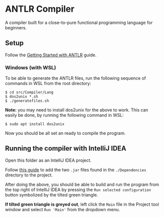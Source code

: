 # ANTLR Compiler
A compiler built for a close-to-pure functional programming language for beginners.
## Setup
Follow the [Getting Started with ANTLR](https://github.com/antlr/antlr4/blob/master/doc/getting-started.md) guide.
### Windows (with WSL)
To be able to generate the ANTLR files, run the following sequence of commands in WSL from the root directory:
```
$ cd src/Compiler/Lang
$ dos2unix *.sh
$ ./generatefiles.sh
```
**Note:** you may need to install dos2unix for the above to work. This can easily be done, by running the following command in WSL:
```
$ sudo apt install dos2unix 
```
Now you should be all set an ready to compile the program.

## Running the compiler with IntelliJ IDEA
Open this folder as an IntelliJ IDEA project.

Follow [this guide](https://stackoverflow.com/a/1051705/12545726) to add the two `.jar` files found in the `./Dependencies` directory to the project.

After doing the above, you should be able to build and run the program from the top right of IntelliJ IDEA by pressing the `Run selected configuration` button symbolized by the tilted green triangle.

**If tilted green triangle is greyed out**, left click the `Main` file in the Project tool window and select `Run 'Main'` from the dropdown menu. 